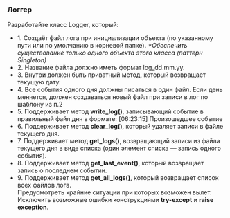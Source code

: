 <h3>Логгер</h3>
Разработайте класс Logger, который:
<ul>
    <li>1. Создаёт файл лога при инициализации объекта (по указанному пути или по умолчанию в корневой
папке).
<em>*Обеспечить существование только одного объекта этого класса (паттерн Singleton)</em></li>
<li>2. Название файла должно иметь формат log_dd.mm.yy.</li>
<li>3. Внутри должен быть приватный метод, который возвращает текущую дату.</li>
<li>4. Все события одного дня должны писаться в один файл. Если день меняется, должен создаваться новый
файл при записи в лог по шаблону из п.2</li>
<li>5. Поддерживает метод <strong>write_log()</strong>, записывающий событие в правильный файл дня в формате:
[06:23:15] Произошедшее событие</li>
<li>6. Поддерживает метод <strong>clear_log()</strong>, который удаляет записи в файле текущего дня.</li>
<li>7. Поддерживает метод <strong>get_logs()</strong>, возвращающий записи из файла текущего дня в виде списка (один
элемент списка — запись одного события).</li>
<li>8. Поддерживает метод <strong>get_last_event()</strong>, который возвращает запись о последнем событии.</li>
<li>9. Поддерживает метод <strong>get_all_logs()</strong>, который возвращает список всех файлов лога.</li>
Предусмотреть крайние ситуации при которых возможен вылет. Исключить возможные ошибки
конструкциями <strong>try-except</strong> и <strong>raise exception</strong>.
</ul>